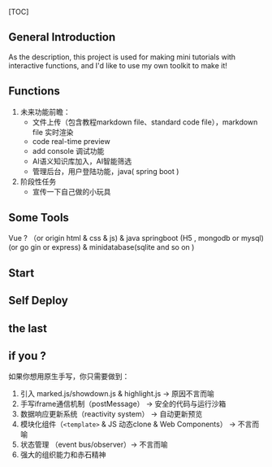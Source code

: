 [TOC]

## General Introduction

As the description, this project is used for making mini tutorials with interactive functions, and I'd like to use my own toolkit to make it!

## Functions

1. 未来功能前瞻：
   - 文件上传（包含教程markdown file、standard code file），markdown file 实时渲染
   - code real-time preview 
   - add console 调试功能
   - AI语义知识库加入，AI智能筛选
   - 管理后台，用户登陆功能，java( spring boot ) 
2. 阶段性任务
   - 宣传一下自己做的小玩具



## Some Tools

Vue  ? （or origin html & css & js)  & java springboot (H5 , mongodb or mysql)(or go gin or express) & minidatabase(sqlite and so on )

## Start



## Self Deploy



## the last


## if you ?

如果你想用原生手写，你只需要做到：
1. 引入 marked.js/showdown.js & highlight.js -> 原因不言而喻
2. 手写iframe通信机制（postMessage） -> 安全的代码与运行沙箱
3. 数据响应更新系统（reactivity system） -> 自动更新预览
4. 模块化组件（`<template>` & JS 动态clone & Web Components） -> 不言而喻
5. 状态管理 （event bus/observer）-> 不言而喻
6. 强大的组织能力和赤石精神
